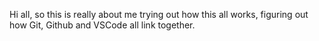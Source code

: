 Hi all, so this is really about me trying out how this all works,
 figuring out how Git, Github and VSCode all link together.

